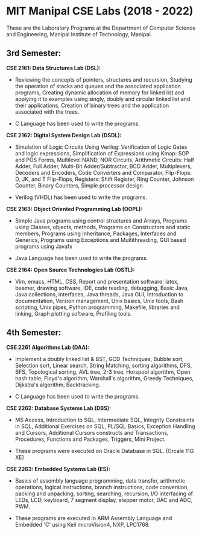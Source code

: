 # **MIT Manipal CSE Labs (2018 - 2022)**

These are the Laboratory Programs at the Department of Computer Science and Engineering, Manipal Institute of Technology, Manipal.

## 3rd Semester: 

**CSE 2161: Data Structures Lab (DSL):** 

- Reviewing the concepts of pointers, structures and recursion, Studying the operation of stacks and queues and the associated application programs, Creating dynamic allocation of memory for linked list and applying it to examples using singly, doubly and circular linked list and their applications, Creation of binary trees and the application associated with the trees.

- C Language has been used to write the programs.

**CSE 2162: Digital System Design Lab (DSDL):** 

- Simulation of Logic Circuits Using Verilog: Verification of Logic Gates and logic expressions, Simplification of Expressions using Kmap: SOP and POS Forms, Multilevel NAND, NOR Circuits, Arithmetic Circuits: Half Adder, Full Adder, Multi-Bit Adder/Subtractor, BCD Adder, Multiplexers, Decoders and Encoders, Code Converters and Comparator, Flip-Flops: D, JK, and T Flip-Flops, Registers: Shift Register, Ring Counter, Johnson Counter, Binary Counters, Simple processor design

- Verilog (VHDL) has been used to write the programs.

**CSE 2163: Object Oriented Programming Lab (OOPL):** 

- Simple Java programs using control structures and Arrays, Programs using Classes, objects, methods, Programs on Constructors and static members, Programs using Inheritance, Packages, Interfaces and Generics, Programs using Exceptions and Multithreading, GUI based programs using Javafx

-  Java Language has been used to write the programs.

**CSE 2164: Open Source Technologies Lab (OSTL):** 

- Vim, emacs, HTML, CSS, Report and presentation software: latex, beamer, drawing software, IDE, code reading, debugging, Basic Java, Java collections, interfaces, Java threads, Java GUI, Introduction to documentation, Version management, Unix basics, Unix tools, Bash scripting, Unix pipes, Python programming, Makefile, libraries and linking, Graph plotting software, Profiling tools.


## 4th Semester: 

**CSE 2261 Algorithms Lab (DAA):** 

- Implement a doubly linked list & BST, GCD Techniques, Bubble sort, Selection sort, Linear search, String Matching, sorting algorithms, DFS, BFS, Topological sorting, AVL tree, 2-3 tree, Horspool algorithm, Open hash table, Floyd's algorithm, Warshall's algorithm, Greedy Techniques, Dijkstra's algorithm, Backtracking.

- C Language has been used to write the programs.

**CSE 2262: Database Systems Lab (DBS):**

- MS Access, Introduction to SQL, Intermediate SQL, Integrity Constraints in SQL, Additional Exercises on SQL, PL/SQL Basics, Exception Handling and Cursors, Additional Cursors constructs and Transactions, Procedures, Functions and Packages, Triggers, Mini Project. 

- These programs were executed on Oracle Database in SQL. (Orcale 11G XE)

**CSE 2263: Embedded Systems Lab (ES):**

- Basics of assembly language programming, data transfer, arithmetic operations, logical instructions, branch instructions, code conversion, packing and unpacking, sorting, searching, recursion, I/O interfacing of LEDs, LCD, keyboard, 7 segment display, stepper motor, DAC and ADC, PWM.

- These programs are executed in ARM Assembly Language and Embedded 'C' using Keil microVision4, NXP, LPC1768.

